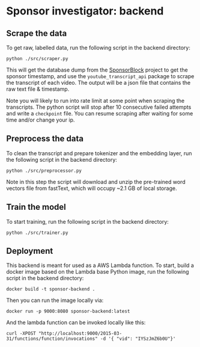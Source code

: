 # Sponsor investigator: backend

## Scrape the data

To get raw, labelled data, run the following script in the backend directory:

    python ./src/scraper.py

This will get the database dump from the [SponsorBlock](https://sponsor.ajay.app) project
to get the sponsor timestamp, and use the `youtube_transcript_api` package to scrape the transcript
of each video. The output will be a json file that contains the raw text file & timestamp.

Note you will likely to run into rate limit at some point when scraping the transcripts. The python script will stop
after 10 consecutive failed attempts and write a `checkpoint` file. You can resume scraping after waiting for
some time and/or change your ip.

## Preprocess the data

To clean the transcript and prepare tokenizer and the embedding layer, run the following script in the backend directory:

    python ./src/preprocessor.py

Note in this step the script will download and unzip the pre-trained word vectors file from fastText, which will occupy ~2.1 GB of local storage.

## Train the model

To start training, run the following script in the backend directory:

    python ./src/trainer.py

## Deployment

This backend is meant for used as a AWS Lambda function. To start, build a docker image based on the Lambda base Python image,
run the following script in the backend directory:

    docker build -t sponsor-backend .

Then you can run the image locally via:

    docker run -p 9000:8080 sponsor-backend:latest

And the lambda function can be invoked locally like this:

    curl -XPOST "http://localhost:9000/2015-03-31/functions/function/invocations" -d '{ "vid": "IYSzJmZ6b0U"}'
